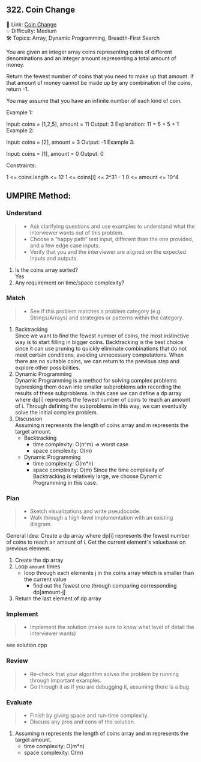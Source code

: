 ## 322. Coin Change
🔗 Link: [Coin Change](https://leetcode.com/problems/coin-change/description/)  
💡 Difficulty: Medium  
🛠️ Topics: Array, Dynamic Programming, Breadth-First Search

You are given an integer array coins representing coins of different denominations and an integer amount representing a total amount of money.

Return the fewest number of coins that you need to make up that amount. If that amount of money cannot be made up by any combination of the coins, return -1.

You may assume that you have an infinite number of each kind of coin.

 

Example 1:

Input: coins = [1,2,5], amount = 11
Output: 3
Explanation: 11 = 5 + 5 + 1
Example 2:

Input: coins = [2], amount = 3
Output: -1
Example 3:

Input: coins = [1], amount = 0
Output: 0
 

Constraints:

1 <= coins.length <= 12
1 <= coins[i] <= 2^31 - 1
0 <= amount <= 10^4

## UMPIRE Method:

### Understand
> - Ask clarifying questions and use examples to understand what the interviewer wants out of this problem.
> - Choose a “happy path” test input, different than the one provided, and a few edge case inputs.
> - Verify that you and the interviewer are aligned on the expected inputs and outputs.
1. Is the coins array sorted?  
   Yes
2. Any requirement on time/space complexity? 
### Match
> - See if this problem matches a problem category (e.g. Strings/Arrays) and strategies or patterns within the category.
1. Backtracking  
   Since we want to find the fewest number of coins, the most instinctive way is to start filling in bigger coins. Backtracking is the best choice since
   it can use pruning to quickly eliminate combinations that do not meet certain conditions, avoiding unnecessary computations. When there are no suitable
   coins, we can return to the previous step and explore other possibilities.
2. Dynamic Programming  
   Dynamic Programming is a method for solving complex problems bybresking them down into smaller subproblems adn recording the results of these subproblems.
   In this case we can define a dp array where dp[i] represents the fewest number of coins to reach an amount of i. Through defining the subproblems in this way, we
   can eventually solve the initial complex problem.
3. Discussion  
   Assuming n represents the length of coins array and m represents the target amount. 
   - Backtracking
     - time complexity: O(n^m) => worst case
     - space complexity: O(m)
   - Dynamic Programming
     - time complexity: O(m*n)
     - space complexity: O(m)
    Since the time complexity of Backtracking is relatively large, we choose Dynamic Programming in this case.
### Plan
> - Sketch visualizations and write pseudocode.
> - Walk through a high-level implementation with an existing diagram.

General Idea: Create a dp array where dp[i] represents the fewest number of coins to reach an amount of i. Get the current element's valuebase on previous element.
1. Create the dp array
2. Loop `amount` times
   - loop through each elements j in the coins array which is smaller than the current value
     - find out the fewest one through comparing corresponding dp[amount-j]
3. Return the last element of dp array

### Implement
> - Implement the solution (make sure to know what level of detail the interviewer wants)  

see solution.cpp
### Review
> - Re-check that your algorithm solves the problem by running through important examples.
> - Go through it as if you are debugging it, assuming there is a bug.
### Evaluate
> - Finish by giving space and run-time complexity.
> - Discuss any pros and cons of the solution.
1. Assuming n represents the length of coins array and m represents the target amount. 
   - time complexity: O(m*n)
   - space complexity: O(m)
